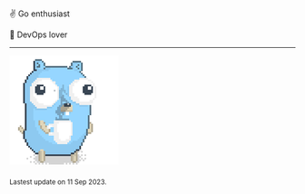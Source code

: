 :v: Go enthusiast

:muscle: DevOps lover

---

![Image alt text](/images/gopher_with_coffee.gif)


<sub>Lastest update on 11 Sep 2023.</sub>
